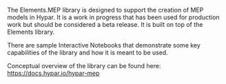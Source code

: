 The Elements.MEP library is designed to support the creation of MEP models in Hypar. It is a work in progress that has been used for production work but should be considered a beta release. It is built on top of the Elements library.

There are sample Interactive Notebooks that demonstrate some key capabilities of the library and how it is meant to be used.

Conceptual overview of the library can be found here:
https://docs.hypar.io/hypar-mep
